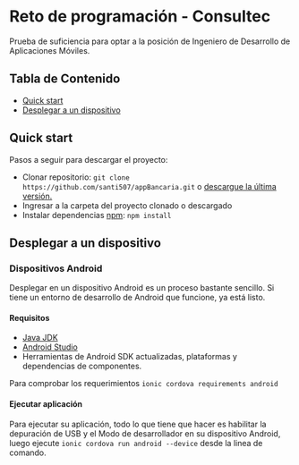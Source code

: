 # Reto de programación - Consultec
Prueba de suficiencia para optar a la posición de Ingeniero de Desarrollo de Aplicaciones Móviles. 

## Tabla de Contenido

- [Quick start](#quick-start)
- [Desplegar a un dispositivo](#desplegar-a-un-dispositivo)

## Quick start

Pasos a seguir para descargar el proyecto:

- Clonar repositorio: `git clone https://github.com/santi507/appBancaria.git` o [descargue la última versión.](https://github.com/santi507/appBancaria/archive/master.zip)
- Ingresar a la carpeta del proyecto clonado o descargado
- Instalar dependencias [npm](https://www.npmjs.com/): `npm install`

## Desplegar a un dispositivo

### Dispositivos Android
Desplegar en un dispositivo Android es un proceso bastante sencillo. Si tiene un entorno de desarrollo de Android que funcione, ya está listo.

#### Requisitos

- [Java JDK](http://www.oracle.com/technetwork/java/javase/downloads/index-jsp-138363.html)
- [Android Studio](https://developer.android.com/studio/)
- Herramientas de Android SDK actualizadas, plataformas y dependencias de componentes.

Para comprobar los requerimientos  `ionic cordova requirements android`

#### Ejecutar aplicación

Para ejecutar su aplicación, todo lo que tiene que hacer es habilitar la depuración de USB y el Modo de desarrollador en su dispositivo Android, luego ejecute `ionic cordova run android --device` desde la linea de comando.
